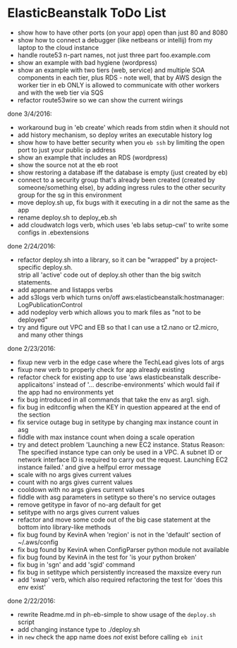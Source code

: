 # ElasticBeanstalk ToDo List

- show how to have other ports (on your app) open than just 80 and 8080
- show how to connect a debugger (like netbeans or intellij) from my laptop to the cloud instance
- handle route53 n-part names, not just three part foo.example.com
- show an example with bad hygiene (wordpress)
- show an example with two tiers (web, service) and multiple SOA components in each tier, plus RDS - note well, that by AWS design the worker tier in eb ONLY is allowed to communicate with other workers and with the web tier via SQS
- refactor route53wire so we can show the current wirings

done 3/4/2016:
- workaround bug in 'eb create' which reads from stdin when it should not
- add history mechanism, so deploy writes an executable history log
- show how to have better security when you `eb ssh` by limiting the open port to just your public ip address
- show an example that includes an RDS (wordpress)
- show the source not at the eb root
- show restoring a database iff the database is empty (just created by eb)
- connect to a security group that's already been created (created by someone/something else), by adding ingress rules to the other security group for the sg in this environment
- move deploy.sh up, fix bugs with it executing in a dir not the same as the app
- rename deploy.sh to deploy_eb.sh
- add cloudwatch logs verb, which uses 'eb labs setup-cwl' to write some configs in .ebextensions

done 2/24/2016:
- refactor deploy.sh into a library, so it can be "wrapped" by a project-specific deploy.sh.  
  strip all 'active' code out of deploy.sh other than the big switch statements.
- add appname and listapps verbs
- add s3logs verb which turns on/off aws:elasticbeanstalk:hostmanager:  LogPublicationControl
- add nodeploy verb which allows you to mark files as "not to be deployed"
- try and figure out VPC and EB so that I can use a t2.nano or t2.micro, and many other things

done 2/23/2016:
- fixup new verb in the edge case where the TechLead gives lots of args
- fixup new verb to properly check for app already existing
- refactor check for existing app to use 'aws elasticbeanstalk describe-applicaitons' instead of '... describe-environments' which would fail if the app had no environments yet
- fix bug introduced in all commands that take the env as arg1. sigh.
- fix bug in editconfig when the KEY in question appeared at the end of the section
- fix service outage bug in setitype by changing max instance count in asg
- fiddle with max instance count when doing a scale operation
- try and detect problem 'Launching a new EC2 instance. Status Reason: The specified instance type can only be used in a VPC. A subnet ID or network interface ID is required to carry out the request. Launching EC2 instance failed.' and give a helfpul error message
- scale with no args gives current values
- count with no args gives current values
- cooldown with no args gives current values
- fiddle with asg parameters in setitype so there's no service outages
- remove getitype in favor of no-arg default for get
- setitype with no args gives current values
- refactor and move some code out of the big case statement at the bottom into library-like methods
- fix bug found by KevinA when 'region' is not in the 'default' section of ~/.aws/config
- fix bug found by KevinA when ConfigParser python module not available
- fix bug found by KevinA in the test for 'is your python broken'
- fix bug in 'sgn' and add 'sgid' command
- fix bug in setitype which persistently increased the maxsize every run
- add 'swap' verb, which also required refactoring the test for 'does this env exist'

done 2/22/2016:
- rewrite Readme.md in ph-eb-simple to show usage of the `deploy.sh` script
- add changing instance type to ./deploy.sh
- in `new` check the app name does *not* exist before calling `eb init`